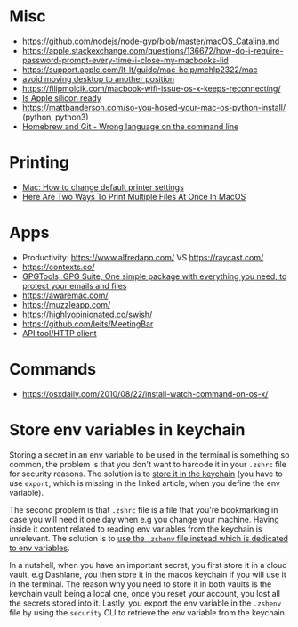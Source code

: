 # Misc

- https://github.com/nodejs/node-gyp/blob/master/macOS_Catalina.md
- https://apple.stackexchange.com/questions/136672/how-do-i-require-password-prompt-every-time-i-close-my-macbooks-lid
- https://support.apple.com/lt-lt/guide/mac-help/mchlp2322/mac
- [avoid moving desktop to another position](https://osxdaily.com/2011/11/12/stop-spaces-rearranging-mac-os-x/)
- https://filipmolcik.com/macbook-wifi-issue-os-x-keeps-reconnecting/
- [Is Apple silicon ready](https://isapplesiliconready.com/)
- https://mattbanderson.com/so-you-hosed-your-mac-os-python-install/ (python, python3)
- [Homebrew and Git - Wrong language on the command line](https://apple.stackexchange.com/questions/337244/homebrew-and-git-wrong-language-on-the-command-line)

# Printing

- [Mac: How to change default printer settings](https://support.pirateship.com/en/articles/2799085-mac-how-to-change-default-printer-settings)
- [Here Are Two Ways To Print Multiple Files At Once In MacOS](https://www.alphr.com/print-multiple-files-mac/)


# Apps

- Productivity: https://www.alfredapp.com/ VS https://raycast.com/
- https://contexts.co/
- [GPGTools, GPG Suite, One simple package with everything you need, to protect your emails and files](https://gpgtools.org/)
- https://awaremac.com/
- https://muzzleapp.com/
- https://highlyopinionated.co/swish/
- https://github.com/leits/MeetingBar
- [API tool/HTTP client](https://paw.cloud/)


# Commands

- https://osxdaily.com/2010/08/22/install-watch-command-on-os-x/

# Store env variables in keychain

Storing a secret in an env variable to be used in the terminal is something so common, the problem is that you don't want to harcode it in your `.zshrc` file for security reasons. The solution is to [store it in the keychain](https://medium.com/@johnjjung/how-to-store-sensitive-environment-variables-on-macos-76bd5ba464f6) (you have to use `export`, which is missing in the linked article, when you define the env variable).

The second problem is that `.zshrc` file is a file that you're bookmarking in case you will need it one day when e.g you change your machine. Having inside it content related to reading env variables from the keychain is unrelevant. The solution is to [use the `.zshenv` file instead which is dedicated to env variables](http://zsh.sourceforge.net/Intro/intro_3.html).

In a nutshell, when you have an important secret, you first store it in a cloud vault, e.g Dashlane, you then store it in the macos keychain if you will use it in the terminal. The reason why you need to store it in both vaults is the keychain vault being a local one, once you reset your account, you lost all the secrets stored into it. Lastly, you export the env variable in the `.zshenv` file by using the `security` CLI to retrieve the env variable from the keychain.
